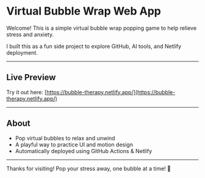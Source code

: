 # Virtual Bubble Wrap Web App

Welcome! This is a simple virtual bubble wrap popping game to help relieve stress and anxiety.

I built this as a fun side project to explore GitHub, AI tools, and Netlify deployment.

---

## Live Preview

Try it out here: [https://bubble-therapy.netlify.app/](https://bubble-therapy.netlify.app/)

---

## About

- Pop virtual bubbles to relax and unwind
- A playful way to practice UI and motion design
- Automatically deployed using GitHub Actions & Netlify

---

Thanks for visiting! Pop your stress away, one bubble at a time! 🫧
